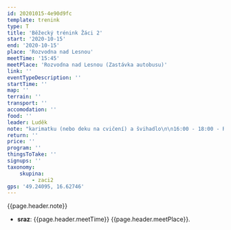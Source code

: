 ```yaml
---
id: 20201015-4e90d9fc
template: trenink
type: T
title: 'Běžecký trénink Žáci 2'
start: '2020-10-15'
end: '2020-10-15'
place: 'Rozvodna nad Lesnou'
meetTime: '15:45'
meetPlace: 'Rozvodna nad Lesnou (Zastávka autobusu)'
link: ''
eventTypeDescription: ''
startTime: ''
map: ''
terrain: ''
transport: ''
accomodation: ''
food: ''
leader: Luděk
note: "karimatku (nebo deku na cvičení) a švihadlo\n\n16:00 - 18:00 - Rozvodna nad Lesnou (Zastávka autobusu) - https://en.mapy.cz/s/humujumole"
return: ''
price: ''
program: ''
thingsToTake: ''
signups: ''
taxonomy:
    skupina:
        - zaci2
gps: '49.24095, 16.62746'
---
```


{{page.header.note}}
* **sraz**: {{page.header.meetTime}} {{page.header.meetPlace}}.
